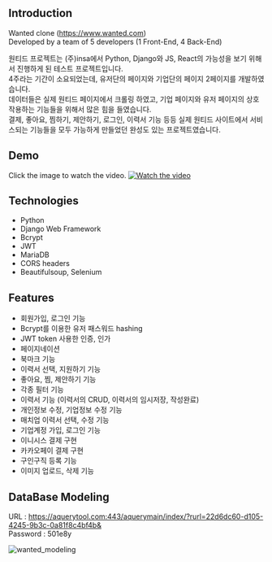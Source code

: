 ## Introduction
Wanted clone (https://www.wanted.com)<br>
Developed by a team of 5 developers (1 Front-End, 4 Back-End)<br>

원티드 프로젝트는 (주)insa에서 Python, Django와 JS, React의 가능성을 보기 위해서 진행하게 된 테스트 프로젝트입니다.<br> 
4주라는 기간이 소요되었는데, 유저단의 페이지와 기업단의 페이지 2페이지를 개발하였습니다.<br>
데이터들은 실제 원티드 페이지에서 크롤링 하였고, 기업 페이지와 유저 페이지의 상호작용하는 기능들을 위해서 많은 힘을 들였습니다.<br> 
결제, 좋아요, 찜하기, 제안하기, 로그인, 이력서 기능 등등 실제 원티드 사이트에서 서비스되는 기능들을 모두 가능하게 만들었던 완성도 있는 프로젝트였습니다.<br>


## Demo
Click the image to watch the video.
[![Watch the video](https://images.velog.io/images/zoeyul/post/291068fa-4a37-400e-899c-d67c3e98d551/Screen%20Shot%202020-07-06%20at%204.46.30%20PM.png)](https://www.youtube.com/watch?v=pEO4IskmrhE&t=22s)

## Technologies
- Python
- Django Web Framework
- Bcrypt
- JWT
- MariaDB
- CORS headers
- Beautifulsoup, Selenium

## Features
- 회원가입, 로그인 기능
- Bcrypt를 이용한 유저 패스워드 hashing
- JWT token 사용한 인증, 인가
- 페이지네이션
- 북마크 기능
- 이력서 선택, 지원하기 기능
- 좋아요, 찜, 제안하기 기능
- 각종 필터 기능
- 이력서 기능 (이력서의 CRUD, 이력서의 임시저장, 작성완료)
- 개인정보 수정, 기업정보 수정 기능
- 매치업 이력서 선택, 수정 기능
- 기업계정 가입, 로그인 기능
- 이니시스 결제 구현
- 카카오페이 결제 구현
- 구인구직 등록 기능
- 이미지 업로드, 삭제 기능

## DataBase Modeling
URL : https://aquerytool.com:443/aquerymain/index/?rurl=22d6dc60-d105-4245-9b3c-0a81f8c4bf4b&<br>
Password : 501e8y

![wanted_modeling](https://user-images.githubusercontent.com/56547148/86570229-8d0ce700-bfaa-11ea-84d5-104d9c43b463.png)
